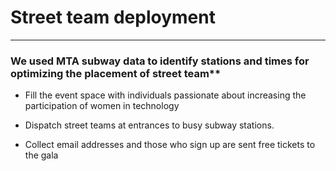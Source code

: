 # Street team deployment

----
### We used MTA subway data to  identify stations and times for optimizing the placement of street team**

- Fill the event space with individuals passionate about increasing the participation of women in technology

- Dispatch street teams at entrances to busy subway stations. 

- Collect email addresses and those who sign up are sent free tickets to the gala


